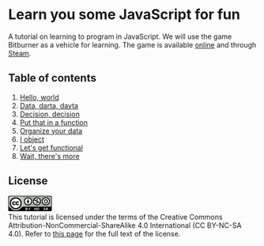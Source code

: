 # Learn you some JavaScript for fun

A tutorial on learning to program in JavaScript. We will use the game Bitburner
as a vehicle for learning. The game is available
[online](https://danielyxie.github.io/bitburner/) and through
[Steam](https://store.steampowered.com/app/1812820/Bitburner/).

## Table of contents

1. [Hello, world](hello.md)
1. [Data, darta, dayta](data.md)
1. [Decision, decision](decide.md)
1. [Put that in a function](function.md)
1. [Organize your data](organize.md)
1. [I object](object.md)
1. [Let's get functional](fp.md)
1. [Wait, there's more](bye.md)

## License

![CC BY-NC-SA 4.0](image/cc.png "CC BY-NC-SA 4.0") \
This tutorial is licensed under the terms of the Creative Commons Attribution-NonCommercial-ShareAlike
4.0 International (CC BY-NC-SA 4.0). Refer to [this page](https://creativecommons.org/licenses/by-nc-sa/4.0/legalcode)
for the full text of the license.
